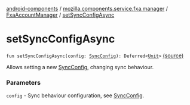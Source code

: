 [android-components](../../index.md) / [mozilla.components.service.fxa.manager](../index.md) / [FxaAccountManager](index.md) / [setSyncConfigAsync](./set-sync-config-async.md)

# setSyncConfigAsync

`fun setSyncConfigAsync(config: `[`SyncConfig`](../../mozilla.components.service.fxa/-sync-config/index.md)`): Deferred<`[`Unit`](https://kotlinlang.org/api/latest/jvm/stdlib/kotlin/-unit/index.html)`>` [(source)](https://github.com/mozilla-mobile/android-components/blob/master/components/service/firefox-accounts/src/main/java/mozilla/components/service/fxa/manager/FxaAccountManager.kt#L290)

Allows setting a new [SyncConfig](../../mozilla.components.service.fxa/-sync-config/index.md), changing sync behaviour.

### Parameters

`config` - Sync behaviour configuration, see [SyncConfig](../../mozilla.components.service.fxa/-sync-config/index.md).